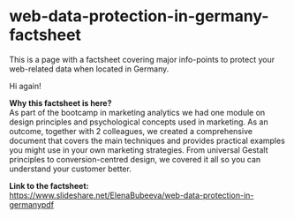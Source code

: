 # web-data-protection-in-germany-factsheet
This is a page with a factsheet covering major info-points to protect your web-related data when located in Germany. 

Hi again!

<b>Why this factsheet is here?</b></br>
As part of the bootcamp in marketing analytics we had one module on design principles and psychological concepts used in marketing. As an outcome, together with 2 colleagues, we created a comprehensive document that covers the main techniques and provides practical examples you might use in your own marketing strategies. From universal Gestalt principles to conversion-centred design, we covered it all so you can understand your customer better.

<b>Link to the factsheet:</b></br>
https://www.slideshare.net/ElenaBubeeva/web-data-protection-in-germanypdf

